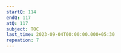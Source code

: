 ```yaml
---
startQ: 114
endQ: 117
atQ: 117
subject: TOC
last_time: 2023-09-04T00:00:00.000+05:30
repeation: 7
---
```

